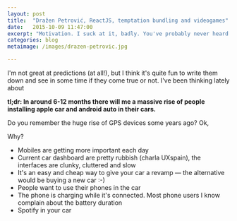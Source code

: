 ```yaml
---
layout: post
title:  "Dražen Petrović, ReactJS, temptation bundling and videogames"
date:   2015-10-09 11:47:00
excerpt: "Motivation. I suck at it, badly. You've probably never heard of Dražen Petrović. He was one of the"
categories: blog
metaimage: /images/drazen-petrovic.jpg

---
```


I'm not great at predictions (at all!), but I think it's quite fun to write them down and see in some time if they come true or not. I've been thinking lately about 

**tl;dr: In around 6-12 months there will me a massive rise of people installing apple car and android auto in their cars.**

Do you remember the huge rise of GPS devices some years ago? Ok,

Why?

* Mobiles are getting more important each day
* Current car dashboard are pretty rubbish (charla UXspain), the interfaces are clunky, cluttered and slow
* It's an easy and cheap way to give your car a revamp — the alternative would be buying a new car :-)
* People want to use their phones in the car
* The phone is charging while it's connected. Most phone users I know complain about the battery duration
* Spotify in your car 